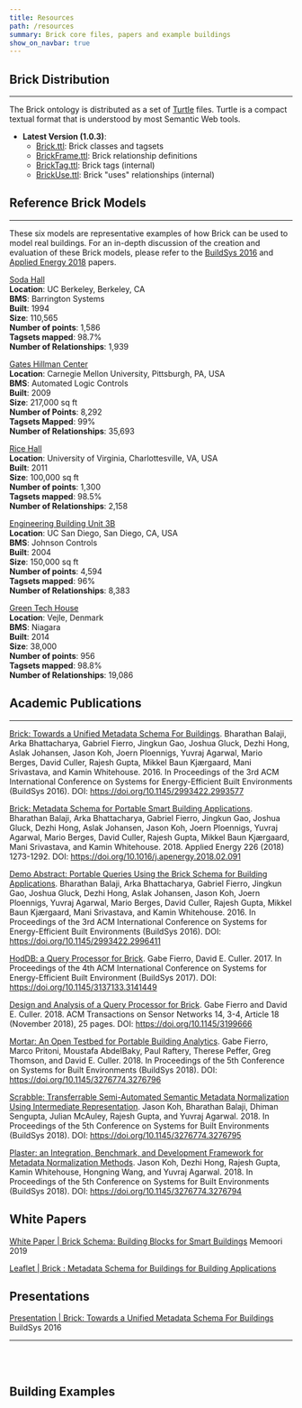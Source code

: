 ```yaml
---
title: Resources
path: /resources
summary: Brick core files, papers and example buildings
show_on_navbar: true
---
```


## Brick Distribution
---

The Brick ontology is distributed as a set of [Turtle][15] files.
Turtle is a compact textual format that is understood by most Semantic Web tools.


- **Latest Version (1.0.3)**:
   - [Brick.ttl][1]: Brick classes and tagsets
   - [BrickFrame.ttl][2]: Brick relationship definitions
   - [BrickTag.ttl][3]: Brick tags (internal)
   - [BrickUse.ttl][4]: Brick "uses" relationships (internal)
   
## Reference Brick Models
---
These six models are representative examples of how Brick can be used to model real buildings.
For an in-depth discussion of the creation and evaluation of these Brick models, please refer to the [BuildSys 2016][6] and [Applied Energy 2018][5] papers.

[Soda Hall][10]    
**Location**: UC Berkeley, Berkeley, CA    
**BMS**: Barrington Systems    
**Built**: 1994    
**Size**: 110,565    
**Number of points**: 1,586    
**Tagsets mapped**: 98.7%    
**Number of Relationships**: 1,939    


[Gates Hillman Center][11]    
**Location**: Carnegie Mellon University, Pittsburgh, PA, USA    
**BMS**: Automated Logic Controls    
**Built**: 2009    
**Size**: 217,000 sq ft    
**Number of Points**: 8,292    
**Tagsets Mapped**: 99%    
**Number of Relationships**: 35,693    


[Rice Hall][12]    
**Location**: University of Virginia, Charlottesville, VA, USA    
**Built**: 2011    
**Size**: 100,000 sq ft    
**Number of points**: 1,300    
**Tagsets mapped**: 98.5%    
**Number of Relationships**: 2,158    


[Engineering Building Unit 3B][13]    
**Location**: UC San Diego, San Diego, CA, USA    
**BMS**: Johnson Controls    
**Built**: 2004    
**Size**: 150,000 sq ft    
**Number of points**: 4,594    
**Tagsets mapped**: 96%    
**Number of Relationships**: 8,383    


[Green Tech House][14]    
**Location**: Vejle, Denmark    
**BMS**: Niagara    
**Built**: 2014    
**Size**: 38,000    
**Number of points**: 956    
**Tagsets mapped**: 98.8%    
**Number of Relationships**: 19,086    


## Academic Publications
---

[Brick: Towards a Unified Metadata Schema For Buildings][6]. Bharathan Balaji, Arka Bhattacharya, Gabriel Fierro, Jingkun Gao, Joshua Gluck, Dezhi Hong, Aslak Johansen, Jason Koh, Joern Ploennigs, Yuvraj Agarwal, Mario Berges, David Culler, Rajesh Gupta, Mikkel Baun Kjærgaard, Mani Srivastava, and Kamin Whitehouse. 2016. In Proceedings of the 3rd ACM International Conference on Systems for Energy-Efficient Built Environments (BuildSys 2016). DOI: https://doi.org/10.1145/2993422.2993577 

[Brick: Metadata Schema for Portable Smart Building Applications][5]. Bharathan Balaji, Arka Bhattacharya, Gabriel Fierro, Jingkun Gao, Joshua Gluck, Dezhi Hong, Aslak Johansen, Jason Koh, Joern Ploennigs, Yuvraj Agarwal, Mario Berges, David Culler, Rajesh Gupta, Mikkel Baun Kjærgaard, Mani Srivastava, and Kamin Whitehouse. 2018. Applied Energy 226 (2018) 1273-1292. DOI: https://doi.org/10.1016/j.apenergy.2018.02.091

[Demo Abstract: Portable Queries Using the Brick Schema for Building Applications][8]. Bharathan Balaji, Arka Bhattacharya, Gabriel Fierro, Jingkun Gao, Joshua Gluck, Dezhi Hong, Aslak Johansen, Jason Koh, Joern Ploennigs, Yuvraj Agarwal, Mario Berges, David Culler, Rajesh Gupta, Mikkel Baun Kjærgaard, Mani Srivastava, and Kamin Whitehouse. 2016. In Proceedings of the 3rd ACM International Conference on Systems for Energy-Efficient Built Environments (BuildSys 2016). DOI: https://doi.org/10.1145/2993422.2996411

[HodDB: a Query Processor for Brick][16]. Gabe Fierro, David E. Culler. 2017. In Proceedings of the 4th ACM International Conference on Systems for Energy-Efficient Built Environment (BuildSys 2017). DOI: https://doi.org/10.1145/3137133.3141449

[Design and Analysis of a Query Processor for Brick][17]. Gabe Fierro and David E. Culler. 2018. ACM Transactions on Sensor Networks 14, 3-4, Article 18 (November 2018), 25 pages. DOI: https://doi.org/10.1145/3199666 

[Mortar: An Open Testbed for Portable Building Analytics][18]. Gabe Fierro, Marco Pritoni, Moustafa AbdelBaky, Paul Raftery, Therese Peffer, Greg Thomson, and David E. Culler. 2018. In Proceedings of the 5th Conference on Systems for Built Environments (BuildSys 2018). DOI: https://doi.org/10.1145/3276774.3276796 

[Scrabble: Transferrable Semi-Automated Semantic Metadata Normalization Using Intermediate Representation][19]. Jason Koh, Bharathan Balaji, Dhiman Sengupta, Julian McAuley, Rajesh Gupta, and Yuvraj Agarwal. 2018.  In Proceedings of the 5th Conference on Systems for Built Environments (BuildSys 2018). DOI: https://doi.org/10.1145/3276774.3276795

[Plaster: an Integration, Benchmark, and Development Framework for Metadata Normalization Methods][20].  Jason Koh, Dezhi Hong, Rajesh Gupta, Kamin Whitehouse, Hongning Wang, and Yuvraj Agarwal. 2018.  In Proceedings of the 5th Conference on Systems for Built Environments (BuildSys 2018). DOI: https://doi.org/10.1145/3276774.3276794

## White Papers

[White Paper | Brick Schema: Building Blocks for Smart Buildings](https://www.memoori.com/wp-content/uploads/2016/06/Brick_Schema_Whitepaper.pdf)
Memoori 2019

[Leaflet | Brick : Metadata Schema for Buildings for Building Applications][9]

## Presentations
[Presentation | Brick: Towards a Unified Metadata Schema For Buildings][7]
BuildSys 2016

---

<br/><br/>
## Building Examples

[1]: https://brickschema.org/ttl/Brick.ttl
[2]: https://brickschema.org/ttl/BrickFrame.ttl
[3]: https://brickschema.org/ttl/BrickTag.ttl
[4]: https://brickschema.org/ttl/BrickUse.ttl
[5]: https://www.sciencedirect.com/science/article/pii/S0306261918302162
[6]: https://brickschema.org/papers/Brick-BuildSys2016.pdf
[7]: https://brickschema.org/papers/Brick_BuildSys_Presentation.pdf
[8]: https://brickschema.org/papers/Brick_BuildSys2016_Demo.pdf
[9]: https://brickschema.org/docs/Brick-Leaflet.pdf
[10]: https://brickschema.org/ttl/soda_brick.ttl
[11]: https://brickschema.org/ttl/ghc_brick.ttl
[12]: https://brickschema.org/ttl/rice_brick.ttl
[13]: https://brickschema.org/ttl/ebu3b_brick.ttl
[14]: https://brickschema.org/ttl/gtc_brick.ttl
[15]: https://www.w3.org/TR/turtle/
[16]: http://people.eecs.berkeley.edu/~gtfierro/papers/hoddb.pdf
[17]: http://people.eecs.berkeley.edu/~gtfierro/papers/hoddb_tosn.pdf
[18]: http://people.eecs.berkeley.edu/~gtfierro/papers/mortar.pdf
[19]: http://mesl.ucsd.edu/pubs/Jason_BuildSys2018Scrabble.pdf
[20]: https://jbkoh.github.io/pdf/buildsys2018_plaster.pdf
